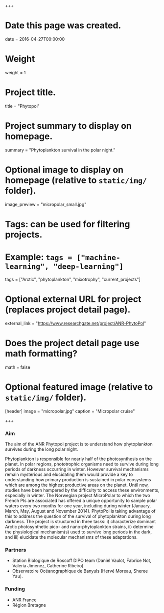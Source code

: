 +++
# Date this page was created.
date = 2016-04-27T00:00:00

# Weight
weight = 1

# Project title.
title = "Phytopol"

# Project summary to display on homepage.
summary = "Phytoplankton survival in the polar night."

# Optional image to display on homepage (relative to `static/img/` folder).
image_preview = "micropolar_small.jpg"

# Tags: can be used for filtering projects.
# Example: `tags = ["machine-learning", "deep-learning"]`
tags = ["Arctic", "phytoplankton", "mixotrophy", "current_projects"]

# Optional external URL for project (replaces project detail page).
external_link = "https://www.researchgate.net/project/ANR-PhytoPol"

# Does the project detail page use math formatting?
math = false

# Optional featured image (relative to `static/img/` folder).
[header]
image = "micropolar.jpg"
caption = "Micropolar cruise"

+++

### Aim
The aim of the ANR Phytopol project is to understand how phytoplankton survives during the long polar night.

Phytoplankton is responsible for nearly half of the photosynthesis on the planet. In polar regions, phototrophic organisms need to survive during long periods of darkness occurring in winter. However survival mechanisms remain mysterious and elucidating them would provide a key to understanding how primary production is sustained in polar ecosystems which are among the highest productive areas on the planet. Until now, studies have been hampered by the difficulty to access these environments, especially in winter. The Norwegian project MicroPolar to which the two French PIs are associated has offered a unique opportunity to sample polar waters every two months for one year, including during winter (January, March, May, August and November 2014). PhytoPol is taking advantage of this to address the question of the survival of phytoplankton during long darkness. The project is structured in three tasks: i) characterize dominant Arctic photosynthetic pico- and nano-phytoplankton strains, ii) determine the physiological mechanism(s) used to survive long periods in the dark, and iii) elucidate the molecular mechanisms of these adaptations.

### Partners
* Station Biologique de Roscoff DIPO team (Daniel Vaulot, Fabrice Not, Valeria Jimenez, Catherine Ribeiro)
* Observatoire Océanographique  de Banyuls (Hervé Moreau, Sheree Yau).

### Funding
* ANR France
* Région Bretagne
